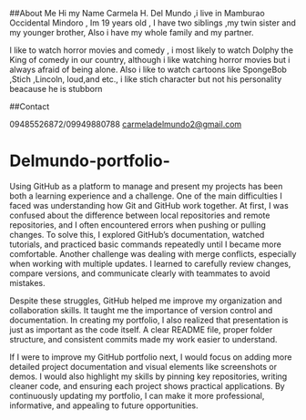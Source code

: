 ##About Me 
   Hi my Name Carmela H. Del Mundo ,i live in Mamburao Occidental Mindoro , Im 19 years old , I have two siblings ,my twin sister and my younger brother, Also i have my whole family and my partner.

  I like to watch horror movies and comedy , i most likely to watch Dolphy the King of comedy in our country, although i like watching horror movies but i always afraid of being alone. Also i like to watch cartoons like SpongeBob ,Stich ,Lincoln, loud,and etc., i like stich character but not his personality beacause he is stubborn

##Contact 

09485526872/09949880788
carmeladelmundo2@gmail.com

# Delmundo-portfolio-
Using GitHub as a platform to manage and present my projects has been both a learning experience and a challenge. One of the main difficulties I faced was understanding how Git and GitHub work together. At first, I was confused about the difference between local repositories and remote repositories, and I often encountered errors when pushing or pulling changes. To solve this, I explored GitHub’s documentation, watched tutorials, and practiced basic commands repeatedly until I became more comfortable. Another challenge was dealing with merge conflicts, especially when working with multiple updates. I learned to carefully review changes, compare versions, and communicate clearly with teammates to avoid mistakes.

Despite these struggles, GitHub helped me improve my organization and collaboration skills. It taught me the importance of version control and documentation. In creating my portfolio, I also realized that presentation is just as important as the code itself. A clear README file, proper folder structure, and consistent commits made my work easier to understand.

If I were to improve my GitHub portfolio next, I would focus on adding more detailed project documentation and visual elements like screenshots or demos. I would also highlight my skills by pinning key repositories, writing cleaner code, and ensuring each project shows practical applications. By continuously updating my portfolio, I can make it more professional, informative, and appealing to future opportunities.

